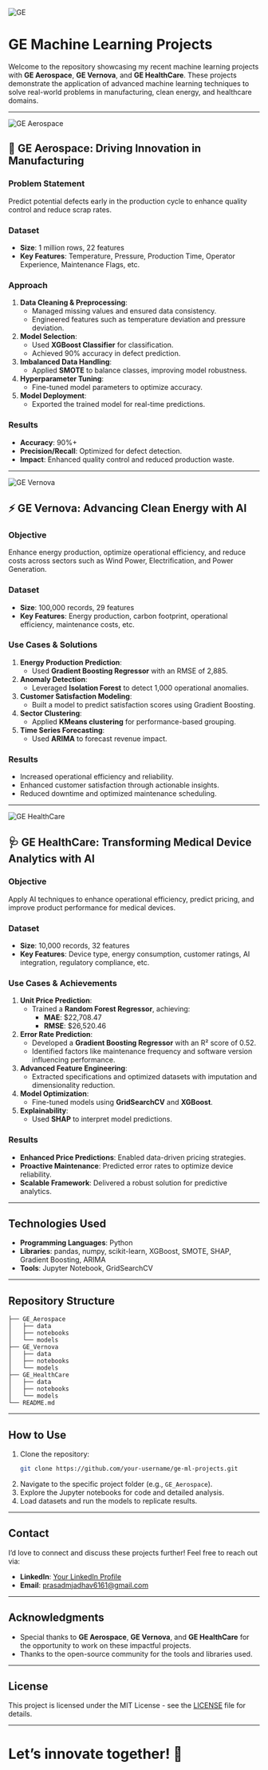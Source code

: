 ![GE](https://upload.wikimedia.org/wikipedia/commons/thumb/f/ff/General_Electric_logo.svg/220px-General_Electric_logo.svg.png)

# GE Machine Learning Projects

Welcome to the repository showcasing my recent machine learning projects with **GE Aerospace**, **GE Vernova**, and **GE HealthCare**. These projects demonstrate the application of advanced machine learning techniques to solve real-world problems in manufacturing, clean energy, and healthcare domains.

---

![GE Aerospace](https://upload.wikimedia.org/wikipedia/commons/thumb/2/2e/GE_Aerospace_logo.svg/512px-GE_Aerospace_logo.svg.png)

## 🚀 GE Aerospace: Driving Innovation in Manufacturing

### Problem Statement
Predict potential defects early in the production cycle to enhance quality control and reduce scrap rates.

### Dataset
- **Size**: 1 million rows, 22 features
- **Key Features**: Temperature, Pressure, Production Time, Operator Experience, Maintenance Flags, etc.

### Approach
1. **Data Cleaning & Preprocessing**:
   - Managed missing values and ensured data consistency.
   - Engineered features such as temperature deviation and pressure deviation.
2. **Model Selection**:
   - Used **XGBoost Classifier** for classification.
   - Achieved 90% accuracy in defect prediction.
3. **Imbalanced Data Handling**:
   - Applied **SMOTE** to balance classes, improving model robustness.
4. **Hyperparameter Tuning**:
   - Fine-tuned model parameters to optimize accuracy.
5. **Model Deployment**:
   - Exported the trained model for real-time predictions.

### Results
- **Accuracy**: 90%+
- **Precision/Recall**: Optimized for defect detection.
- **Impact**: Enhanced quality control and reduced production waste.

---

![GE Vernova](https://upload.wikimedia.org/wikipedia/commons/thumb/6/65/GE_Vernova_logo.svg/512px-GE_Vernova_logo.svg.png?20240402203816)

## ⚡ GE Vernova: Advancing Clean Energy with AI

### Objective
Enhance energy production, optimize operational efficiency, and reduce costs across sectors such as Wind Power, Electrification, and Power Generation.

### Dataset
- **Size**: 100,000 records, 29 features
- **Key Features**: Energy production, carbon footprint, operational efficiency, maintenance costs, etc.

### Use Cases & Solutions
1. **Energy Production Prediction**:
   - Used **Gradient Boosting Regressor** with an RMSE of 2,885.
2. **Anomaly Detection**:
   - Leveraged **Isolation Forest** to detect 1,000 operational anomalies.
3. **Customer Satisfaction Modeling**:
   - Built a model to predict satisfaction scores using Gradient Boosting.
4. **Sector Clustering**:
   - Applied **KMeans clustering** for performance-based grouping.
5. **Time Series Forecasting**:
   - Used **ARIMA** to forecast revenue impact.

### Results
- Increased operational efficiency and reliability.
- Enhanced customer satisfaction through actionable insights.
- Reduced downtime and optimized maintenance scheduling.

---

![GE HealthCare](https://upload.wikimedia.org/wikipedia/commons/thumb/d/d9/GE_HealthCare_logo_2023.png/800px-GE_HealthCare_logo_2023.png)

## 🩺 GE HealthCare: Transforming Medical Device Analytics with AI

### Objective
Apply AI techniques to enhance operational efficiency, predict pricing, and improve product performance for medical devices.

### Dataset
- **Size**: 10,000 records, 32 features
- **Key Features**: Device type, energy consumption, customer ratings, AI integration, regulatory compliance, etc.

### Use Cases & Achievements
1. **Unit Price Prediction**:
   - Trained a **Random Forest Regressor**, achieving:
     - **MAE**: $22,708.47
     - **RMSE**: $26,520.46
2. **Error Rate Prediction**:
   - Developed a **Gradient Boosting Regressor** with an R² score of 0.52.
   - Identified factors like maintenance frequency and software version influencing performance.
3. **Advanced Feature Engineering**:
   - Extracted specifications and optimized datasets with imputation and dimensionality reduction.
4. **Model Optimization**:
   - Fine-tuned models using **GridSearchCV** and **XGBoost**.
5. **Explainability**:
   - Used **SHAP** to interpret model predictions.

### Results
- **Enhanced Price Predictions**: Enabled data-driven pricing strategies.
- **Proactive Maintenance**: Predicted error rates to optimize device reliability.
- **Scalable Framework**: Delivered a robust solution for predictive analytics.

---

## Technologies Used
- **Programming Languages**: Python
- **Libraries**: pandas, numpy, scikit-learn, XGBoost, SMOTE, SHAP, Gradient Boosting, ARIMA
- **Tools**: Jupyter Notebook, GridSearchCV

---

## Repository Structure
```
├── GE_Aerospace
│   ├── data
│   ├── notebooks
│   └── models
├── GE_Vernova
│   ├── data
│   ├── notebooks
│   └── models
├── GE_HealthCare
│   ├── data
│   ├── notebooks
│   └── models
└── README.md
```

---

## How to Use
1. Clone the repository:
   ```bash
   git clone https://github.com/your-username/ge-ml-projects.git
   ```
2. Navigate to the specific project folder (e.g., `GE_Aerospace`).
3. Explore the Jupyter notebooks for code and detailed analysis.
4. Load datasets and run the models to replicate results.

---

## Contact
I’d love to connect and discuss these projects further! Feel free to reach out via:
- **LinkedIn**: [Your LinkedIn Profile](https://linkedin.com/in/prasadmjadhav2)
- **Email**: prasadmjadhav6161@gmail.com

---

## Acknowledgments
- Special thanks to **GE Aerospace**, **GE Vernova**, and **GE HealthCare** for the opportunity to work on these impactful projects.
- Thanks to the open-source community for the tools and libraries used.

---

## License
This project is licensed under the MIT License - see the [LICENSE](LICENSE) file for details.

---

# Let’s innovate together! 🚀
